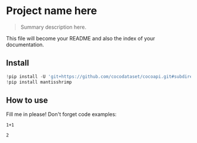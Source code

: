 # Project name here
> Summary description here.


This file will become your README and also the index of your documentation.

## Install

```python
!pip install -U 'git+https://github.com/cocodataset/cocoapi.git#subdirectory=PythonAPI'
!pip install mantisshrimp
```

## How to use

Fill me in please! Don't forget code examples:

```
1+1
```




    2


